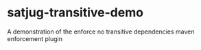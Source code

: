 satjug-transitive-demo
======================

A demonstration of the enforce no transitive dependencies maven enforcement plugin
